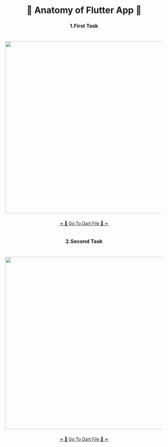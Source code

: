 <h1 align="center"> 🔸 Anatomy of Flutter App 🔸 </h1>

<h3 align="center"> 1.First Task </h3>

###

<h1 align="left"> </h1>

###

<div align="center">
<img height="550" src="https://github.com/AnkitUmredkar/anatomy_flutter/assets/149374001/94d6667b-e431-4d04-950c-8482c9d0c1e0"  />
</div>

###

<div align="center">
<a href="https://github.com/AnkitUmredkar/anatomy_flutter/blob/main/lib/main.dart">-> 📂 Go To Dart File 📂 <-</a>
</div>

###

<h1 align="left"> </h1>

###

<h3 align="center"> 2.Second Task </h3>

###

<h1 align="left"> </h1>

###

<div align="center">
<img height="550" src="https://github.com/AnkitUmredkar/anatomy_flutter_2/assets/149374001/3f08eda3-a05f-401b-8c2e-27afca8c19a2"  />
</div>

###

<div align="center">
<a href="https://github.com/AnkitUmredkar/anatomy_flutter/blob/main/lib/lecture_2.dart">-> 📂 Go To Dart File 📂 <-</a>
</div>

###

<h1 align="left"> </h1>

###
